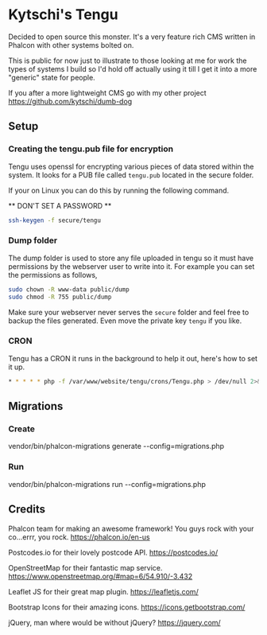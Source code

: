 # Kytschi's Tengu

Decided to open source this monster. It's a very feature rich CMS written in Phalcon with other systems bolted on.

This is public for now just to illustrate to those looking at me for work the types of systems I build so I'd hold off actually using it till I get it into a more "generic" state for people.

If you after a more lightweight CMS go with my other project https://github.com/kytschi/dumb-dog

## Setup

### Creating the tengu.pub file for encryption
Tengu uses openssl for encrypting various pieces of data stored within the system. It looks for a PUB file called `tengu.pub` located in the secure folder.

If your on Linux you can do this by running the following command.

** DON'T SET A PASSWORD **

```bash
ssh-keygen -f secure/tengu
```

### Dump folder
The dump folder is used to store any file uploaded in tengu so it must have permissions by the webserver user to write into it. For example you can set the permissions as follows,

```bash
sudo chown -R www-data public/dump
sudo chmod -R 755 public/dump
```

Make sure your webserver never serves the `secure` folder and feel free to backup the files generated. Even move the private key `tengu` if you like.

### CRON
Tengu has a CRON it runs in the background to help it out, here's how to set it up.
```bash
* * * * * php -f /var/www/website/tengu/crons/Tengu.php > /dev/null 2>&1
```

## Migrations

### Create
vendor/bin/phalcon-migrations generate --config=migrations.php

### Run
vendor/bin/phalcon-migrations run --config=migrations.php

## Credits

Phalcon team for making an awesome framework! You guys rock with your co...errr, you rock.
https://phalcon.io/en-us

Postcodes.io for their lovely postcode API.
https://postcodes.io/

OpenStreetMap for their fantastic map service.
https://www.openstreetmap.org/#map=6/54.910/-3.432

Leaflet JS for their great map plugin.
https://leafletjs.com/

Bootstrap Icons for their amazing icons.
https://icons.getbootstrap.com/

jQuery, man where would be without jQuery?
https://jquery.com/